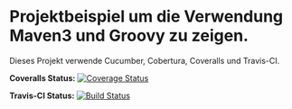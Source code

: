 # Projektbeispiel um die Verwendung Maven3 und Groovy zu zeigen.

Dieses Projekt verwende Cucumber, Cobertura, Coveralls und Travis-CI.

**Coveralls Status:** [![Coverage Status](https://coveralls.io/repos/lars-gentsch-fhb/GroovyMaven/badge.svg?branch=master&service=github)](https://coveralls.io/github/lars-gentsch-fhb/GroovyMaven?branch=master)

**Travis-CI Status:** [![Build Status](https://travis-ci.org/lars-gentsch-fhb/GroovyMaven.svg)](https://travis-ci.org/lars-gentsch-fhb/GroovyMaven)